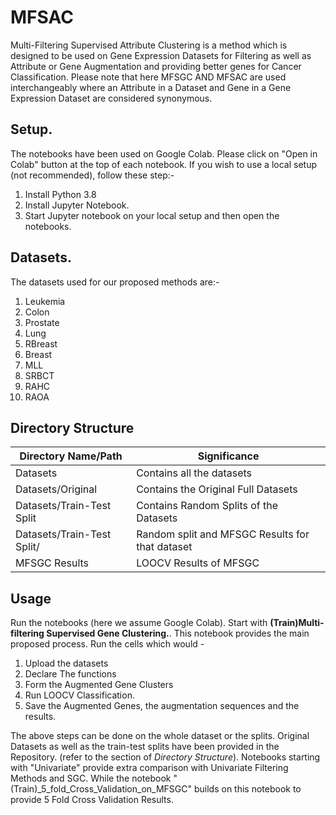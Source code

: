 # MFSAC
Multi-Filtering Supervised Attribute Clustering is a method which is designed to be used on Gene Expression Datasets for Filtering as well as Attribute or Gene Augmentation and providing better genes for Cancer Classification.
Please note that here MFSGC AND MFSAC are used interchangeably where an Attribute in a Dataset and Gene in a Gene Expression Dataset are considered synonymous.
## Setup.
The notebooks have been used on Google Colab. Please click on "Open in Colab" button at the top of each notebook. If you wish to use a local setup (not recommended), follow these step:- 
1. Install Python 3.8
2. Install Jupyter Notebook.
3. Start Jupyter notebook on your local setup and then open the notebooks.

## Datasets.
The datasets used for our proposed methods are:-
1. Leukemia 
2. Colon 
3. Prostate 
4. Lung 
5. RBreast
6. Breast 
7. MLL 
8. SRBCT
9. RAHC
10. RAOA

## Directory Structure


| Directory Name/Path | Significance |
|--------------|-------|
| Datasets | Contains all the datasets |
| Datasets/Original | Contains the Original Full Datasets |
| Datasets/Train-Test Split | Contains Random Splits of the Datasets |
| Datasets/Train-Test Split/<Dataset name> | Random split and MFSGC Results for that dataset |
| MFSGC Results | LOOCV Results of MFSGC |

## Usage
Run the notebooks (here we assume Google Colab). Start with **(Train)Multi-filtering Supervised Gene Clustering.**. This notebook provides the main proposed process. Run the cells which would -
1. Upload the datasets
2. Declare The functions
3. Form the Augmented Gene Clusters 
4. Run LOOCV Classification.
5. Save the Augmented Genes, the augmentation sequences and the results.

The above steps can be done on the whole dataset or the splits. Original Datasets as well as the train-test splits have been provided in the Repository. (refer to the section of *Directory Structure*). Notebooks starting with "Univariate" provide extra comparison with Univariate Filtering Methods and SGC. While the notebook "(Train)\_5_fold_Cross_Validation_on_MFSGC" builds on this notebook to provide 5 Fold Cross Validation Results.
